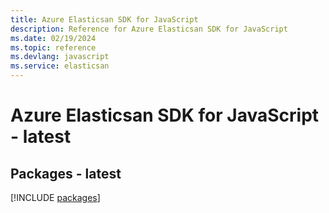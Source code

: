 ```yaml
---
title: Azure Elasticsan SDK for JavaScript
description: Reference for Azure Elasticsan SDK for JavaScript
ms.date: 02/19/2024
ms.topic: reference
ms.devlang: javascript
ms.service: elasticsan
---
```

# Azure Elasticsan SDK for JavaScript - latest
## Packages - latest
[!INCLUDE [packages](elasticsan-index.md)]
